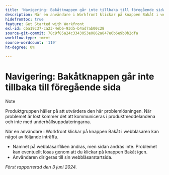 ```yaml
---
title: 'Navigering: Bakåtknappen går inte tillbaka till föregående sida'
description: När en användare i Workfront klickar på knappen Bakåt i webbläsaren fungerar den inte som förväntat.
hidefromtoc: true
feature: Get Started with Workfront
exl-id: cba19c37-ca23-4eb6-93d5-b4ad7ab00c28
source-git-commit: 78c9f85a24c3343053e0862a847e6b6e9b0b2dfa
workflow-type: tm+mt
source-wordcount: '119'
ht-degree: 0%

---
```


# Navigering: Bakåtknappen går inte tillbaka till föregående sida

>[!NOTE]
>
>Produktgruppen håller på att utvärdera den här problemlösningen. När problemet är löst kommer det att kommuniceras i produktmeddelandena och inte med underhållsuppdateringarna.

När en användare i Workfront klickar på knappen Bakåt i webbläsaren kan något av följande inträffa.

* Namnet på webbläsarfliken ändras, men sidan ändras inte. Problemet kan eventuellt lösas genom att du klickar på knappen Bakåt igen.
* Användaren dirigeras till sin webbläsarstartsida.

_Först rapporterad den 3 juni 2024._
